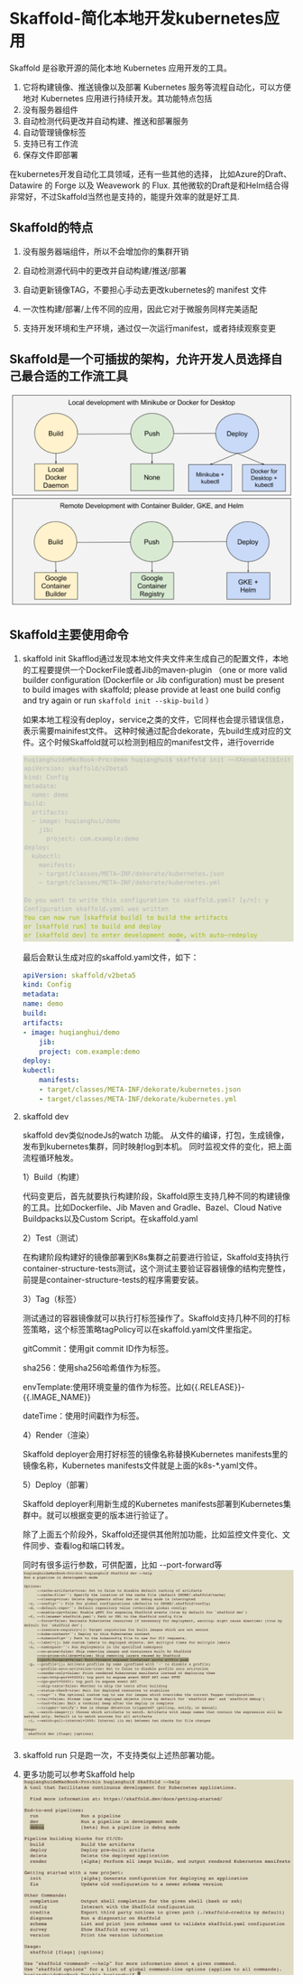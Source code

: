 # Skaffold-简化本地开发kubernetes应用

Skaffold 是谷歌开源的简化本地 Kubernetes 应用开发的工具。

1. 它将构建镜像、推送镜像以及部署 Kubernetes 服务等流程自动化，可以方便地对 Kubernetes 应用进行持续开发。其功能特点包括
2. 没有服务器组件
3. 自动检测代码更改并自动构建、推送和部署服务
4. 自动管理镜像标签
5. 支持已有工作流
6. 保存文件即部署

在kubernetes开发自动化工具领域，还有一些其他的选择，
比如Azure的Draft、Datawire 的 Forge 以及 Weavework 的 Flux.
其他微软的Draft是和Helm结合得非常好，不过Skaffold当然也是支持的，能提升效率的就是好工具.

## Skaffold的特点

1. 没有服务器端组件，所以不会增加你的集群开销

2. 自动检测源代码中的更改并自动构建/推送/部署

3. 自动更新镜像TAG，不要担心手动去更改kubernetes的 manifest 文件

4. 一次性构建/部署/上传不同的应用，因此它对于微服务同样完美适配

5. 支持开发环境和生产环境，通过仅一次运行manifest，或者持续观察变更

## Skaffold是一个可插拔的架构，允许开发人员选择自己最合适的工作流工具

![Skaffold](./img/skaffold.png)

## Skaffold主要使用命令

1. skaffold init
    Skafflod通过发现本地文件夹文件来生成自己的配置文件，本地的工程要提供一个DockerFile或者Jib的maven-plugin
    （one or more valid builder configuration (Dockerfile or Jib configuration) must be present to build images with skaffold; please provide at least one build config and try again or run `skaffold init --skip-build`
    ）

    如果本地工程没有deploy，service之类的文件，它同样也会提示错误信息，表示需要mainifest文件。
    这种时候通过配合dekorate，先build生成对应的文件。这个时候Skaffold就可以检测到相应的manifest文件，进行override

    ![Skaffold-init](./img/Skaffold-init.png)

    最后会默认生成对应的skaffold.yaml文件，如下：

    ```yaml
    apiVersion: skaffold/v2beta5
    kind: Config
    metadata:
    name: demo
    build:
    artifacts:
    - image: huqianghui/demo
        jib:
        project: com.example:demo
    deploy:
    kubectl:
        manifests:
        - target/classes/META-INF/dekorate/kubernetes.json
        - target/classes/META-INF/dekorate/kubernetes.yml
    ```

2. skaffold dev

    skaffold dev类似nodeJs的watch 功能。
    从文件的编译，打包，生成镜像，发布到kubernetes集群，同时映射log到本机。
    同时监视文件的变化，把上面流程循环触发。

    1）Build（构建）

    代码变更后，首先就要执行构建阶段，Skaffold原生支持几种不同的构建镜像的工具。比如Dockerfile、Jib Maven and Gradle、Bazel、Cloud Native Buildpacks以及Custom Script。在skaffold.yaml

    2）Test（测试）

    在构建阶段构建好的镜像部署到K8s集群之前要进行验证，Skaffold支持执行container-structure-tests测试，这个测试主要验证容器镜像的结构完整性，前提是container-structure-tests的程序需要安装。

    3）Tag（标签）

    测试通过的容器镜像就可以执行打标签操作了。Skaffold支持几种不同的打标签策略，这个标签策略tagPolicy可以在skaffold.yaml文件里指定。

    gitCommit：使用git commit ID作为标签。

    sha256：使用sha256哈希值作为标签。

    envTemplate:使用环境变量的值作为标签。比如{{.RELEASE}}-{{.IMAGE_NAME}}

    dateTime：使用时间戳作为标签。

    4）Render（渲染）

    Skaffold deployer会用打好标签的镜像名称替换Kubernetes manifests里的镜像名称，Kubernetes manifests文件就是上面的k8s-*.yaml文件。

    5）Deploy（部署）

    Skaffold deployer利用新生成的Kubernetes manifests部署到Kubernetes集群中。就可以根据变更的版本进行验证了。

    除了上面五个阶段外，Skaffold还提供其他附加功能，比如监控文件变化、文件同步、查看log和端口转发。

    同时有很多运行参数，可供配置，比如 --port-forward等
    ![Skaffold dev-help](./img/Skaffold-dev-help.png)

3. skaffold run 只是跑一次，不支持类似上述热部署功能。

4. 更多功能可以参考Skaffold help
![Skaffold-help](./img/Skaffold-help.png)
